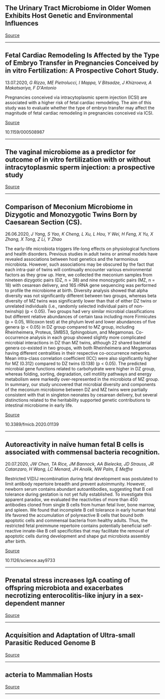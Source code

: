 ## The Urinary Tract Microbiome in Older Women Exhibits Host Genetic and Environmental Influences

[Source](https://doi.org/10.1016/j.chom.2020.06.022)

---

## Fetal Cardiac Remodeling Is Affected by the Type of Embryo Transfer in Pregnancies Conceived by in vitro Fertilization: A Prospective Cohort Study.
 13.07.2020, _G Rizzo, ME Pietrolucci, I Mappa, V Bitsadze, J Khizroeva, A Makatsariya, F D'Antonio_


Pregnancies conceived via intracytoplasmic sperm injection (ICSI) are associated with a higher risk of fetal cardiac remodeling. The aim of this study was to evaluate whether the type of embryo transfer may affect the magnitude of fetal cardiac remodeling in pregnancies conceived via ICSI.

[Source](https://doi.org/10.1093/humrep/dez065)

10.1159/000508987

---

## The vaginal microbiome as a predictor for outcome of in vitro fertilization with or without intracytoplasmic sperm injection: a prospective study

[Source](https://doi.org/10.1093/humrep/dez065)

---

## Comparison of Meconium Microbiome in Dizygotic and Monozygotic Twins Born by Caesarean Section (CS).
 26.06.2020, _J Yang, S Yao, K Cheng, L Xu, L Hou, Y Wei, H Feng, X Yu, X Zhang, X Tong, Z Li, Y Zhao_


The early-life microbiota triggers life-long effects on physiological functions and health disorders. Previous studies in adult twins or animal models have revealed associations between host genetics and the harmonious microbiota. However, such associations may be obscured by the fact that each intra-pair of twins will continually encounter various environmental factors as they grow up. Here, we collected the meconium samples from nineteen dizygotic pairs (DZ, n = 38) and nine monozygotic pairs (MZ, n = 18) with cesarean delivery, and 16S rRNA gene sequencing was performed to profile the microbiome at birth. Diversity analysis showed that alpha diversity was not significantly different between two groups, whereas beta diversity of MZ twins was significantly lower than that of either DZ twins or unrelated individuals (i.e., randomly selected individual pairs of non-twinship) (p &lt; 0.05). Two groups had very similar microbial classifications but different relative abundances of certain taxa including more Firmicutes (p = 0.05, Wilcoxon test) at the phylum level and lower abundances of five genera (p &lt; 0.05) in DZ group compared to MZ group, including Rheinheimera, Proteus, SMB53, Sphingobium, and Megamonas. Co-occurrence analysis in each group showed slightly more complicated microbial interactions in DZ than MZ twins, although 22 shared bacterial genera co-existed in two groups, with both Rheinheimera and Megamonas having different centralities in their respective co-occurrence networks. Mean intra-class correlation coefficient (ICC) were also significantly higher for MZ (0.312) compared to DZ twins (0.138) (p &lt; 0.05). The predicted microbial gene functions related to carbohydrate were higher in DZ group, whereas folding, sorting, degradation, cell motility pathways and energy metabolism were markedly over-represented in the microbiota of MZ group. In summary, our study uncovered that microbial diversity and components of the meconium microbiome between DZ and MZ twins were partially consistent with that in singleton neonates by cesarean delivery, but several distinctions related to the heritability supported genetic contributions to intestinal microbiome in early life.

[Source](https://doi.org/10.3389/fmicb.2020.01139)

10.3389/fmicb.2020.01139

---

## Autoreactivity in naïve human fetal B cells is associated with commensal bacteria recognition.
 20.07.2020, _JW Chen, TA Rice, JM Bannock, AA Bielecka, JD Strauss, JR Catanzaro, H Wang, LC Menard, JH Anolik, NW Palm, E Meffre_


Restricted V(D)J recombination during fetal development was postulated to limit antibody repertoire breadth and prevent autoimmunity. However, newborn serum contains abundant autoantibodies, suggesting that B cell tolerance during gestation is not yet fully established. To investigate this apparent paradox, we evaluated the reactivities of more than 450 antibodies cloned from single B cells from human fetal liver, bone marrow, and spleen. We found that incomplete B cell tolerance in early human fetal life favored the accumulation of polyreactive B cells that bound both apoptotic cells and commensal bacteria from healthy adults. Thus, the restricted fetal preimmune repertoire contains potentially beneficial self-reactive innate-like B cell specificities that may facilitate the removal of apoptotic cells during development and shape gut microbiota assembly after birth.

[Source](https://science.sciencemag.org/content/369/6501/320.long)

10.1126/science.aay9733

---

## Prenatal stress increases IgA coating of offspring microbiota and exacerbates necrotizing enterocolitis-like injury in a sex-dependent manner 

[Source](https://doi.org/10.1016/j.bbi.2020.07.008)

---

## Acquisition and Adaptation of Ultra-small Parasitic Reduced Genome B

[Source](https://www.sciencedirect.com/science/article/pii/S2211124720309207?via%3Dihub)

---

## acteria to Mammalian Hosts

[Source](https://www.sciencedirect.com/science/article/pii/S2211124720309207?via%3Dihub)

---

